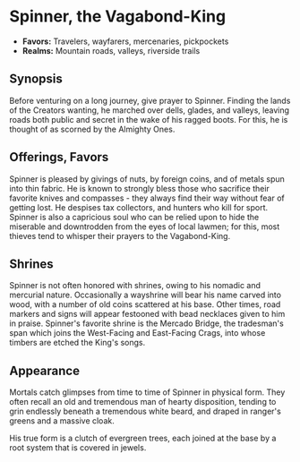 # Spinner, the Vagabond-King

- **Favors:** Travelers, wayfarers, mercenaries, pickpockets
- **Realms:** Mountain roads, valleys, riverside trails

## Synopsis

Before venturing on a long journey, give prayer to Spinner. Finding the lands of the Creators wanting, he marched over dells, glades, and valleys, leaving roads both public and secret in the wake of his ragged boots. For this, he is thought of as scorned by the Almighty Ones.

## Offerings, Favors

Spinner is pleased by givings of nuts, by foreign coins, and of metals spun into thin fabric. He is known to strongly bless those who sacrifice their favorite knives and compasses - they always find their way without fear of getting lost. He despises tax collectors, and hunters who kill for sport. Spinner is also a capricious soul who can be relied upon to hide the miserable and downtrodden from the eyes of local lawmen; for this, most thieves tend to whisper their prayers to the Vagabond-King.

## Shrines

Spinner is not often honored with shrines, owing to his nomadic and mercurial nature. Occasionally a wayshrine will bear his name carved into wood, with a number of old coins scattered at his base. Other times, road markers and signs will appear festooned with bead necklaces given to him in praise. Spinner's favorite shrine is the Mercado Bridge, the tradesman's span which joins the West-Facing and East-Facing Crags, into whose timbers are etched the King's songs.

## Appearance

Mortals catch glimpses from time to time of Spinner in physical form. They often recall an old and tremendous man of hearty disposition, tending to grin endlessly beneath a tremendous white beard, and draped in ranger's greens and a massive cloak.

His true form is a clutch of evergreen trees, each joined at the base by a root system that is covered in jewels.
